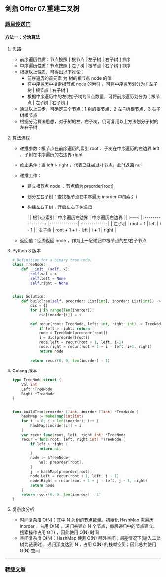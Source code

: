 ## 剑指 Offer 07.重建二叉树

### [题目传送门](https://leetcode.cn/problems/zhong-jian-er-cha-shu-lcof/)

#### 方法一：分治算法

1. 思路

    - 前序遍历性质：节点按照 [ 根节点 | 左子树 | 右子树 ] 排序
    - 中序遍历性质：节点按照 [ 左子树 | 根节点 | 右子树 ] 排序
    - 根据以上性质，可得出以下推论：
        - 前序遍历的首元素 为 树的根节点 node 的值
        - 在中序遍历中搜索根节点 node 的索引 ，可将中序遍历划分为 [ 左子树 | 根节点 | 右子树 ]
        - 根据中序遍历中的左(右)子树的节点数量，可将前序遍历划分为 [ 根节点 | 左子树 | 右子树 ]
    - 通过以上三步，可确定三个节点：1.树的根节点、2.左子树根节点、3.右子树根节点
    - 根据分治算法思想，对于树的左、右子树，仍可复用以上方法划分子树的左右子树

2. 算法流程

    - 递推参数：根节点在前序遍历的索引 root 、子树在中序遍历的左边界 left 、子树在中序遍历的右边界 right

    - 终止条件：当 left > right ，代表已经越过叶节点，此时返回 null

    - 递推工作：

        - 建立根节点 node ：节点值为 preorder[root]

        - 划分左右子树：查找根节点在中序遍历 inorder 中的索引 i

        - 构建左右子树：开启左右子树递归

          |        |     根节点索引      | 中序遍历左边界 | 中序遍历右边界 |
                 | :----: | :-----------------: | :------------: | :------------: |
          | 左子树 |      root + 1       |      left      |     i - 1      |
          | 右子树 | root + 1 + i - left |     i + 1      |     right      |

    - 返回值：回溯返回 node ，作为上一层递归中根节点的左/右子节点

3. Python 3 版本

   ```python
   # Definition for a binary tree node.
   class TreeNode:
       def __init__(self, x):
           self.val = x
           self.left = None
           self.right = None
   
           
   class Solution:
       def buildTree(self, preorder: List[int], inorder: List[int]) -> TreeNode:
           dic = {}
           for i in range(len(inorder)):
               dic[inorder[i]] = i
   
           def recur(root: TreeNode, left: int, right: int) -> TreeNode:
               if left > right: return
               node = TreeNode(preorder[root])
               i = dic[preorder[root]]
               node.left = recur(root + 1, left, i-1)
               node.right = recur(root + 1 + i - left, i+1, right)
               return node
       
           return recur(0, 0, len(inorder) - 1)
   ```

4. Golang 版本

   ```go
   type TreeNode struct {
       Val int
       Left *TreeNode
       Right *TreeNode
   }
    
   
   func buildTree(preorder []int, inorder []int) *TreeNode {
       hashMap := make(map[int]int)
       for i := 0; i < len(inorder); i++ {
           hashMap[inorder[i]] = i
       }
       var recur func(root, left, right int) *TreeNode 
       recur = func(root, left, right int) *TreeNode {
           if left > right {
               return nil
           }
           node := &TreeNode{
               Val: preorder[root],
           }
           j := hashMap[preorder[root]]
           node.Left = recur(root + 1, left, j - 1)
           node.Right = recur(root + 1 + j - left, j + 1, right)
           return node
       }
       return recur(0, 0, len(inorder) - 1)
   }
   ```

5. 复杂度分析

    - 时间复杂度 O(N)：其中 N 为树的节点数量。初始化 HashMap 需遍历 inorder ，占用 O(N) 。递归共建立 N 个节点，每层递归中的节点建立、搜索操作占用 O(1) ，因此使用 O(N) 时间
    - 空间复杂度 O(N)：HashMap 使用 O(N) 额外空间；最差情况下(输入二叉树为链表时)，递归深度达到 N ，占用 O(N) 的栈帧空间；因此总共使用 O(N) 空间



------

### [转载文章](https://leetcode.cn/problems/zhong-jian-er-cha-shu-lcof/solution/mian-shi-ti-07-zhong-jian-er-cha-shu-di-gui-fa-qin/)



